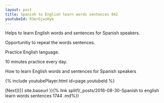 ```yaml
---
layout: post
title: Spanish to English learn words sentences 942 
youtubeId: R3erGjwzHyk
---
```

 
 
Helps to learn English words and sentences for Spanish speakers.

Opportunitiy to repeat the words sentences. 

Practice English language. 
 
10 minutes practice every day. 
 
How to learn English words and sentences for Spanish speakers 
 
{% include youtubePlayer.html id=page.youtubeId %}
 
 
[Next]({{ site.baseurl }}{% link  split1/_posts/2016-08-30-Spanish to english learn words sentences 1744 .md%})
 
